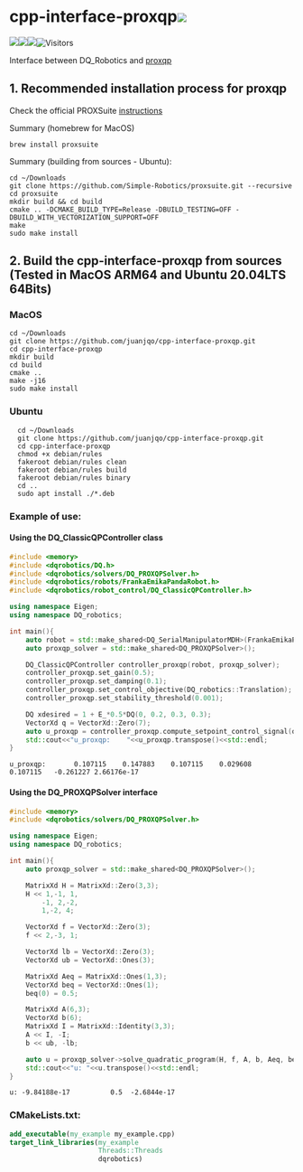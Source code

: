 # cpp-interface-proxqp![](https://img.shields.io/badge/status-experimental-critical)
![](https://img.shields.io/badge/Tests-developer%20workflow-orange)![](https://img.shields.io/badge/Ubuntu%2022.04%20LTS%20(x64)-passing-passing)![](https://img.shields.io/badge/MacOS%2013.1%20(ARM64)%20-passing-passing)![Visitors](https://api.visitorbadge.io/api/visitors?path=https%3A%2F%2Fgithub.com%2Fjuanjqo%2Fcpp-interface-proxqp&label=visitors%20today&countColor=%23ff8a65&style=flat)

Interface between DQ_Robotics and [proxqp](https://github.com/Simple-Robotics/proxsuite)

## 1. Recommended installation process for proxqp

Check the official PROXSuite [instructions](https://github.com/Simple-Robotics/proxsuite/blob/main/doc/5-installation.md) 

Summary (homebrew for MacOS)

```shell
brew install proxsuite
```

Summary (building from sources - Ubuntu):

```shell
cd ~/Downloads
git clone https://github.com/Simple-Robotics/proxsuite.git --recursive
cd proxsuite
mkdir build && cd build
cmake .. -DCMAKE_BUILD_TYPE=Release -DBUILD_TESTING=OFF -DBUILD_WITH_VECTORIZATION_SUPPORT=OFF
make
sudo make install
```

## 2. Build the cpp-interface-proxqp from sources (Tested in MacOS ARM64 and Ubuntu 20.04LTS 64Bits)


### MacOS

```shell
cd ~/Downloads
git clone https://github.com/juanjqo/cpp-interface-proxqp.git
cd cpp-interface-proxqp
mkdir build
cd build
cmake ..
make -j16
sudo make install
```

### Ubuntu
```shell
  cd ~/Downloads
  git clone https://github.com/juanjqo/cpp-interface-proxqp.git
  cd cpp-interface-proxqp
  chmod +x debian/rules
  fakeroot debian/rules clean
  fakeroot debian/rules build
  fakeroot debian/rules binary
  cd ..
  sudo apt install ./*.deb
```



### Example of use:

#### Using the DQ_ClassicQPController class

```CPP
#include <memory>
#include <dqrobotics/DQ.h>
#include <dqrobotics/solvers/DQ_PROXQPSolver.h>
#include <dqrobotics/robots/FrankaEmikaPandaRobot.h>
#include <dqrobotics/robot_control/DQ_ClassicQPController.h>

using namespace Eigen;
using namespace DQ_robotics;

int main(){
    auto robot = std::make_shared<DQ_SerialManipulatorMDH>(FrankaEmikaPandaRobot::kinematics());
    auto proxqp_solver = std::make_shared<DQ_PROXQPSolver>();

    DQ_ClassicQPController controller_proxqp(robot, proxqp_solver);
    controller_proxqp.set_gain(0.5);
    controller_proxqp.set_damping(0.1);
    controller_proxqp.set_control_objective(DQ_robotics::Translation);
    controller_proxqp.set_stability_threshold(0.001);

    DQ xdesired = 1 + E_*0.5*DQ(0, 0.2, 0.3, 0.3);
    VectorXd q = VectorXd::Zero(7);
    auto u_proxqp = controller_proxqp.compute_setpoint_control_signal(q, vec4(xdesired.translation()));
    std::cout<<"u_proxqp:    "<<u_proxqp.transpose()<<std::endl;
}
```

```shell
u_proxqp:       0.107115    0.147883    0.107115    0.029608    0.107115   -0.261227 2.66176e-17
```

#### Using the DQ_PROXQPSolver interface

```cpp
#include <memory>
#include <dqrobotics/solvers/DQ_PROXQPSolver.h>

using namespace Eigen;
using namespace DQ_robotics;

int main(){
    auto proxqp_solver = std::make_shared<DQ_PROXQPSolver>();

    MatrixXd H = MatrixXd::Zero(3,3);
    H << 1,-1, 1,
        -1, 2,-2,
        1,-2, 4;

    VectorXd f = VectorXd::Zero(3);
    f << 2,-3, 1;

    VectorXd lb = VectorXd::Zero(3);
    VectorXd ub = VectorXd::Ones(3);

    MatrixXd Aeq = MatrixXd::Ones(1,3);
    VectorXd beq = VectorXd::Ones(1);
    beq(0) = 0.5;

    MatrixXd A(6,3);
    VectorXd b(6);
    MatrixXd I = MatrixXd::Identity(3,3);
    A << I, -I;
    b << ub, -lb;

    auto u = proxqp_solver->solve_quadratic_program(H, f, A, b, Aeq, beq);
    std::cout<<"u: "<<u.transpose()<<std::endl;
}
```

```shell
u: -9.84188e-17          0.5  -2.6844e-17
```

### CMakeLists.txt:

```cmake
add_executable(my_example my_example.cpp)
target_link_libraries(my_example
                      Threads::Threads
                      dqrobotics)
```
